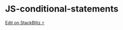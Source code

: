 # JS-conditional-statements

[Edit on StackBlitz ⚡️](https://stackblitz.com/edit/web-platform-7as7tm)